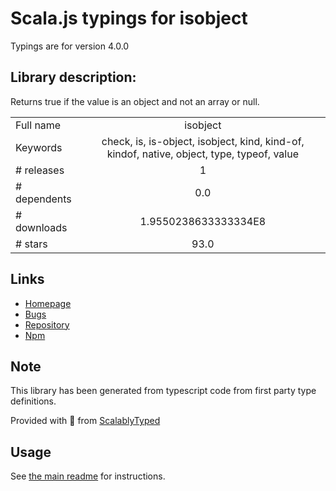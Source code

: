 
# Scala.js typings for isobject

Typings are for version 4.0.0

## Library description:
Returns true if the value is an object and not an array or null.

|                    |                 |
| ------------------ | :-------------: |
| Full name          | isobject |
| Keywords           | check, is, is-object, isobject, kind, kind-of, kindof, native, object, type, typeof, value |
| # releases         | 1 |
| # dependents       | 0.0 |
| # downloads        | 1.9550238633333334E8 |
| # stars            | 93.0 |

## Links
- [Homepage](https://github.com/jonschlinkert/isobject)
- [Bugs](https://github.com/jonschlinkert/isobject/issues)
- [Repository](https://github.com/jonschlinkert/isobject)
- [Npm](https://www.npmjs.com/package/isobject)
    


## Note
This library has been generated from typescript code from first party type definitions.

Provided with :purple_heart: from [ScalablyTyped](https://github.com/oyvindberg/ScalablyTyped)

## Usage
See [the main readme](../../readme.md) for instructions.


